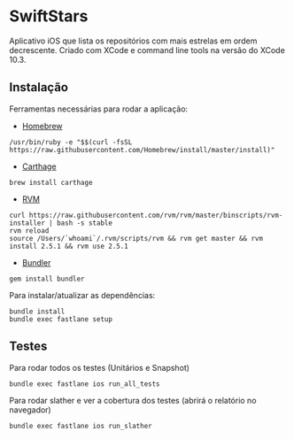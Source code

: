 # SwiftStars
Aplicativo iOS que lista os repositórios com mais estrelas em ordem decrescente. Criado com XCode e command line tools na versão do XCode 10.3.

## Instalação

Ferramentas necessárias para rodar a aplicação:

- [Homebrew](https://brew.sh/)
```
/usr/bin/ruby -e "$$(curl -fsSL https://raw.githubusercontent.com/Homebrew/install/master/install)"
```

- [Carthage](https://github.com/Carthage/Carthage)
```
brew install carthage
```
- [RVM](https://rvm.io/rvm/install)
```
curl https://raw.githubusercontent.com/rvm/rvm/master/binscripts/rvm-installer | bash -s stable
rvm reload
source /Users/`whoami`/.rvm/scripts/rvm && rvm get master && rvm install 2.5.1 && rvm use 2.5.1
```

- [Bundler](https://bundler.io/)
```
gem install bundler
```

Para instalar/atualizar as dependências:

```
bundle install
bundle exec fastlane setup
```

## Testes
Para rodar todos os testes (Unitários e Snapshot)
```
bundle exec fastlane ios run_all_tests
```

Para rodar slather e ver a cobertura dos testes (abrirá o relatório no navegador)
```
bundle exec fastlane ios run_slather
```
